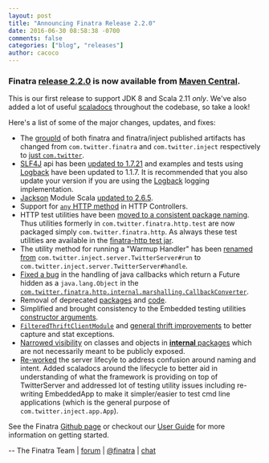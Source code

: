 ```yaml
---
layout: post
title: "Announcing Finatra Release 2.2.0"
date: 2016-06-30 08:58:38 -0700
comments: false
categories: ["blog", "releases"]
author: cacoco
---
```


###  Finatra [release 2.2.0](https://github.com/twitter/finatra/releases/tag/finatra-2.2.0) is now available from [Maven Central][maven-central].

This is our first release to support JDK 8 and Scala 2.11 *only*. We've also added a lot of useful [scaladocs](finatra/docs/index.html) throughout the codebase, so take a look!

Here's a list of some of the major changes, updates, and fixes:

- The [groupId](https://maven.apache.org/guides/mini/guide-naming-conventions.html) of both finatra and finatra/inject published artifacts has changed from `com.twitter.finatra` and `com.twitter.inject` respectively to [just `com.twitter`](https://github.com/twitter/finatra/commit/7f25e3c51c368f901538e38959656fbf1cf45e76).
- [SLF4J](http://www.slf4j.org/) api has been [updated to 1.7.21](https://github.com/twitter/finatra/commit/a174f36638919887ef052bbdd3443b1c58869b43) and examples and tests using [Logback](http://logback.qos.ch/) have been updated to 1.1.7. It is recommended that you also update your version if you are using the [Logback](http://logback.qos.ch/) logging implementation.
- [Jackson](https://github.com/FasterXML/jackson-module-scala) Module Scala [updated to 2.6.5](https://github.com/twitter/finatra/commit/bb1288a84f8fc4d98919ceb35aab35f69200167c).
- Support for [`any` HTTP method](https://github.com/twitter/finatra/commit/7123ba1122cbb60c8be509205a95d2b587942360) in HTTP Controllers.
- HTTP test utilities have been [moved to a consistent package naming](https://github.com/twitter/finatra/commit/e61e6e309c2cc892306d0f93f9d4bc4b5605b020). Thus utilities formerly in `com.twitter.finatra.http.test` are now packaged simply `com.twitter.finatra.http`. As always these test utilities are available in the [finatra-http test jar](https://oss.sonatype.org/#nexus-search;gav~com.twitter.finatra~finatra-http_2.11~2.1.6~~tests).
- The utility method for running a "Warmup Handler" has been [renamed from](https://github.com/twitter/finatra/commit/01f20ee9145b369220f0926ecafb3de523aebec6) `com.twitter.inject.server.TwitterServer#run` to `com.twitter.inject.server.TwitterServer#handle`.
- [Fixed a bug](https://github.com/twitter/finatra/commit/b6e65310997c4ea3c6d24ac24cbf3f1c6395ce1d) in the handling of java callbacks which return a Future hidden as a `java.lang.Object` in the [`com.twitter.finatra.http.internal.marshalling.CallbackConverter`](https://github.com/twitter/finatra/blob/develop/http/src/main/scala/com/twitter/finatra/http/internal/marshalling/CallbackConverter.scala).
- Removal of deprecated [packages](https://github.com/twitter/finatra/commit/f4334a0dc265e4b0b5cbd35ccf225f1dae109888) and [code](https://github.com/twitter/finatra/commit/e143bb075a1954eef605d332af7994cdbbbc38c7).
- Simplified and brought consistency to the Embedded testing utilities [constructor arguments](https://github.com/twitter/finatra/commit/5915a9818851386f0416f27943766255f80d2912).
- [`FilteredThriftClientModule`](https://github.com/twitter/finatra/commit/a7650fefe3787fad7dc45af50a48bcd376ebc56f) and [general thrift improvements](https://github.com/twitter/finatra/commit/d0ae1d9a0e17f6b9b11edfc9765ed1f659805dc8) to better capture and stat exceptions.
- [Narrowed visibility](https://github.com/twitter/finatra/commit/a3275378ae96b1a4d3af5f6ab81115eba247a0eb) on classes and objects in [**internal** packages](https://github.com/twitter/finatra/tree/develop/http/src/main/scala/com/twitter/finatra/http/internal) which are not necessarily meant to be publicly exposed.
- [Re-worked](https://github.com/twitter/finatra/commit/b8f9b609f595ba7e6f996fd1f4c31d6933e6eb04) the server lifecyle to address confusion around naming and intent. Added scaladocs around the lifecycle to better aid in understanding of what the framework is providing on top of TwitterServer and addressed lot of testing utility issues including re-writing EmbeddedApp to make it simpler/easier to test cmd line applications (which is the general purpose of `com.twitter.inject.app.App`).

See the Finatra [Github page](https://github.com/twitter/finatra) or checkout our [User Guide](/finatra/user-guide) for more information on getting started.

-- The Finatra Team | [forum](https://groups.google.com/forum/#!forum/finatra-users) | [@finatra](https://twitter.com/finatra) | [chat](https://gitter.im/twitter/finatra)

[maven-central]: http://search.maven.org/#search%7Cga%7C1%7Cg%3A%22com.twitter%22%20AND%20v%3A%222.2.0%22

